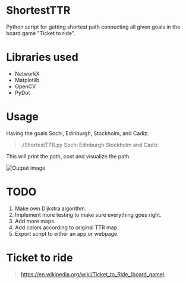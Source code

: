 # ShortestTTR
Python script for getting shortest path connecting all given goals in the board game "Ticket to ride".

# Libraries used
* NetworkX
* Matplotlib
* OpenCV
* PyDot

# Usage
Having the goals Sochi, Edinburgh, Stockholm, and Cadiz:

>./ShortestTTR.py Sochi Edinburgh Stockholm and Cadiz

This will print the path, cost and visualize the path.

![](https://i.imgur.com/hNLQuDY.jpg "Output image")

# TODO
1. Make own Dijkstra algorithm.
2. Implement more testing to make sure everything goes right.
3. Add more maps.
4. Add colors according to original TTR map.
5. Export script to either an app or webpage.

# Ticket to ride
> https://en.wikipedia.org/wiki/Ticket_to_Ride_(board_game)

